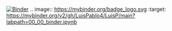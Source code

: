  [![Binder](https://mybinder.org/badge_logo.svg)](https://mybinder.org/v2/gh/LuisPablo4/LuisP/main?labpath=00_00_binder.ipynb)
 .. image:: https://mybinder.org/badge_logo.svg
 :target: https://mybinder.org/v2/gh/LuisPablo4/LuisP/main?labpath=00_00_binder.ipynb
